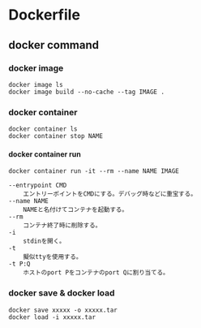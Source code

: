# Dockerfile
## docker command
### docker image

    docker image ls
    docker image build --no-cache --tag IMAGE .

### docker container

    docker container ls
    docker container stop NAME

#### docker container run

    docker container run -it --rm --name NAME IMAGE

    --entrypoint CMD
        エントリーポイントをCMDにする。デバッグ時などに重宝する。
    --name NAME
        NAMEと名付けてコンテナを起動する。
    --rm
        コンテナ終了時に削除する。
    -i
        stdinを開く。
    -t
        擬似ttyを使用する。
    -t P:Q
        ホストのport Pをコンテナのport Qに割り当てる。

### docker save & docker load

    docker save xxxxx -o xxxxx.tar
    docker load -i xxxxx.tar

